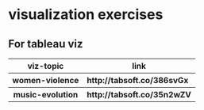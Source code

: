 # visualization exercises

## For tableau viz 
<table>
	<tr>
		<th>viz-topic</th>
		<th>link</th>
  	</tr>
  	<tr>
		<th>women-violence</th>
		<th align='left'>http://tabsoft.co/386svGx</th>
  	</tr>
	<tr>
		<th>music-evolution</th>
		<th align='left'>http://tabsoft.co/35n2wZV</th>
  	</tr>
</table>
